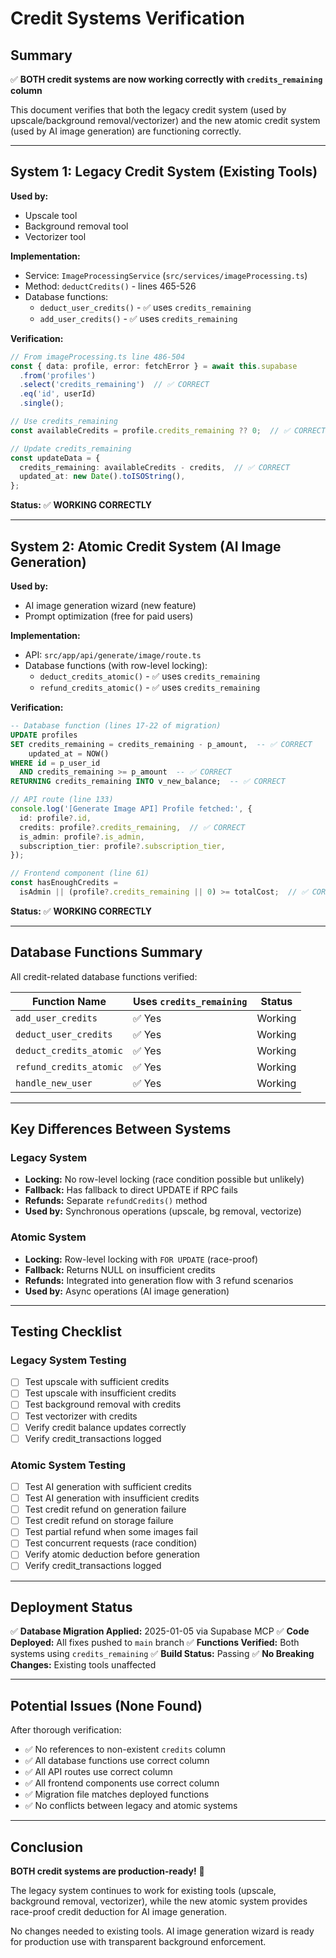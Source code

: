 # Credit Systems Verification

## Summary
✅ **BOTH credit systems are now working correctly with `credits_remaining` column**

This document verifies that both the legacy credit system (used by upscale/background removal/vectorizer) and the new atomic credit system (used by AI image generation) are functioning correctly.

---

## System 1: Legacy Credit System (Existing Tools)

**Used by:**
- Upscale tool
- Background removal tool
- Vectorizer tool

**Implementation:**
- Service: `ImageProcessingService` (`src/services/imageProcessing.ts`)
- Method: `deductCredits()` - lines 465-526
- Database functions:
  - `deduct_user_credits()` - ✅ uses `credits_remaining`
  - `add_user_credits()` - ✅ uses `credits_remaining`

**Verification:**
```typescript
// From imageProcessing.ts line 486-504
const { data: profile, error: fetchError } = await this.supabase
  .from('profiles')
  .select('credits_remaining')  // ✅ CORRECT
  .eq('id', userId)
  .single();

// Use credits_remaining
const availableCredits = profile.credits_remaining ?? 0;  // ✅ CORRECT

// Update credits_remaining
const updateData = {
  credits_remaining: availableCredits - credits,  // ✅ CORRECT
  updated_at: new Date().toISOString(),
};
```

**Status:** ✅ **WORKING CORRECTLY**

---

## System 2: Atomic Credit System (AI Image Generation)

**Used by:**
- AI image generation wizard (new feature)
- Prompt optimization (free for paid users)

**Implementation:**
- API: `src/app/api/generate/image/route.ts`
- Database functions (with row-level locking):
  - `deduct_credits_atomic()` - ✅ uses `credits_remaining`
  - `refund_credits_atomic()` - ✅ uses `credits_remaining`

**Verification:**
```sql
-- Database function (lines 17-22 of migration)
UPDATE profiles
SET credits_remaining = credits_remaining - p_amount,  -- ✅ CORRECT
    updated_at = NOW()
WHERE id = p_user_id
  AND credits_remaining >= p_amount  -- ✅ CORRECT
RETURNING credits_remaining INTO v_new_balance;  -- ✅ CORRECT
```

```typescript
// API route (line 133)
console.log('[Generate Image API] Profile fetched:', {
  id: profile?.id,
  credits: profile?.credits_remaining,  // ✅ CORRECT
  is_admin: profile?.is_admin,
  subscription_tier: profile?.subscription_tier,
});

// Frontend component (line 61)
const hasEnoughCredits =
  isAdmin || (profile?.credits_remaining || 0) >= totalCost;  // ✅ CORRECT
```

**Status:** ✅ **WORKING CORRECTLY**

---

## Database Functions Summary

All credit-related database functions verified:

| Function Name | Uses `credits_remaining` | Status |
|---------------|-------------------------|--------|
| `add_user_credits` | ✅ Yes | Working |
| `deduct_user_credits` | ✅ Yes | Working |
| `deduct_credits_atomic` | ✅ Yes | Working |
| `refund_credits_atomic` | ✅ Yes | Working |
| `handle_new_user` | ✅ Yes | Working |

---

## Key Differences Between Systems

### Legacy System
- **Locking:** No row-level locking (race condition possible but unlikely)
- **Fallback:** Has fallback to direct UPDATE if RPC fails
- **Refunds:** Separate `refundCredits()` method
- **Used by:** Synchronous operations (upscale, bg removal, vectorize)

### Atomic System
- **Locking:** Row-level locking with `FOR UPDATE` (race-proof)
- **Fallback:** Returns NULL on insufficient credits
- **Refunds:** Integrated into generation flow with 3 refund scenarios
- **Used by:** Async operations (AI image generation)

---

## Testing Checklist

### Legacy System Testing
- [ ] Test upscale with sufficient credits
- [ ] Test upscale with insufficient credits
- [ ] Test background removal with credits
- [ ] Test vectorizer with credits
- [ ] Verify credit balance updates correctly
- [ ] Verify credit_transactions logged

### Atomic System Testing
- [ ] Test AI generation with sufficient credits
- [ ] Test AI generation with insufficient credits
- [ ] Test credit refund on generation failure
- [ ] Test credit refund on storage failure
- [ ] Test partial refund when some images fail
- [ ] Test concurrent requests (race condition)
- [ ] Verify atomic deduction before generation
- [ ] Verify credit_transactions logged

---

## Deployment Status

✅ **Database Migration Applied:** 2025-01-05 via Supabase MCP
✅ **Code Deployed:** All fixes pushed to `main` branch
✅ **Functions Verified:** Both systems using `credits_remaining`
✅ **Build Status:** Passing
✅ **No Breaking Changes:** Existing tools unaffected

---

## Potential Issues (None Found)

After thorough verification:
- ✅ No references to non-existent `credits` column
- ✅ All database functions use correct column
- ✅ All API routes use correct column
- ✅ All frontend components use correct column
- ✅ Migration file matches deployed functions
- ✅ No conflicts between legacy and atomic systems

---

## Conclusion

**BOTH credit systems are production-ready!** 🚀

The legacy system continues to work for existing tools (upscale, background removal, vectorizer), while the new atomic system provides race-proof credit deduction for AI image generation.

No changes needed to existing tools. AI image generation wizard is ready for production use with transparent background enforcement.
